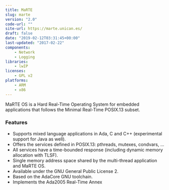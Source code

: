```yaml
---
title: MaRTE
slug: marte
version: "2.0"
code-url: ""
site-url: https://marte.unican.es/
draft: false
date: "2019-02-12T03:31:45+00:00"
last-updated: "2017-02-22"
components:
    - Network
    - Logging
libraries:
    - lwIP
licenses:
    - GPL v2
platforms:
    - ARM
    - x86
---
```

MaRTE OS is a Hard Real-Time Operating System for embedded applications that follows the Minimal Real-Time POSIX.13 subset.

<!--more-->

### Features

- Supports mixed language applications in Ada, C and C++ (experimental support for Java as well).
- Offers the services defined in POSIX.13: pthreads, mutexes, condvars, ...
- All services have a time-bounded response (including dynamic memory allocation with TLSF).
- Single memory address space shared by the multi-thread application and MaRTE OS.
- Available under the GNU General Public License 2.
- Based on the AdaCore GNU toolchain.
- Implements the Ada2005 Real-Time Annex
